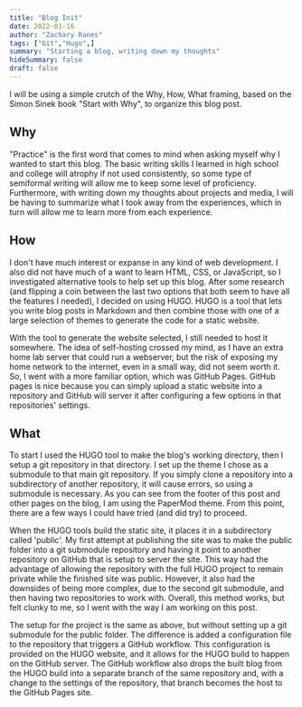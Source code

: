 ```yaml
---
title: "Blog Init"
date: 2022-01-16
author: "Zachary Ranes"
tags: ["Git","Hugo",]
summary: "Starting a blog, writing down my thoughts"
hideSummary: false
draft: false
---
```


I will be using a simple crutch of the Why, How, What framing, based on the Simon Sinek book "Start with Why", to organize this blog post.

## Why

"Practice" is the first word that comes to mind when asking myself why I wanted to start this blog. The basic writing skills I learned in high school and college will atrophy if not used consistently, so some type of semiformal writing will allow me to keep some level of proficiency. Furthermore, with writing down my thoughts about projects and media, I will be having to summarize what I took away from the experiences, which in turn will allow me to learn more from each experience.

## How

I don't have much interest or expanse in any kind of web development. I also did not have much of a want to learn HTML, CSS, or JavaScript, so I investigated alternative tools to help set up this blog. After some research (and flipping a coin between the last two options that both seem to have all the features I needed), I decided on using HUGO. HUGO is a tool that lets you write blog posts in Markdown and then combine those with one of a large selection of themes to generate the code for a static website.

With the tool to generate the website selected, I still needed to host it somewhere. The idea of self-hosting crossed my mind, as I have an extra home lab server that could run a webserver, but the risk of exposing my home network to the internet, even in a small way, did not seem worth it. So, I went with a more familiar option, which was GitHub Pages. GitHub pages is nice because you can simply upload a static website into a repository and GitHub will server it after configuring a few options in that repositories' settings.

## What

To start I used the HUGO tool to make the blog's working directory, then I setup a git repository in that directory. I set up the theme I chose as a submodule to that main git repository. If you simply clone a repository into a subdirectory of another repository, it will cause errors, so using a submodule is necessary. As you can see from the footer of this post and other pages on the blog, I am using the PaperMod theme. From this point, there are a few ways I could have tried (and did try) to proceed.

When the HUGO tools build the static site, it places it in a subdirectory called 'public'. My first attempt at publishing the site was to make the public folder into a git submodule repository and having it point to another repository on GitHub that is setup to server the site. This way had the advantage of allowing the repository with the full HUGO project to remain private while the finished site was public. However, it also had the downsides of being more complex, due to the second git submodule, and then having two repositories to work with. Overall, this method works, but felt clunky to me, so I went with the way I am working on this post.

The setup for the project is the same as above, but without setting up a git submodule for the public folder. The difference is added a configuration file to the repository that triggers a GitHub workflow. This configuration is provided on the HUGO website, and it allows for the HUGO build to happen on the GitHub server. The GitHub workflow also drops the built blog from the HUGO build into a separate branch of the same repository and, with a change to the settings of the repository, that branch becomes the host to the GitHub Pages site.
